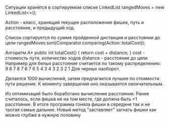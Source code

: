Ситуации хранятся в сортируемом списке
LinkedList<Action> rangedMoves = new LinkedList<>();

Action - класс, хранящий текущее расположение фишек, путь и расстояние, и предыдущий ход.

Список сортируется по сумме пройденной дистанции и расстоянии до цели
rangedMoves.sort(Comparator.comparing(Action::totalCost));

Алгоритм А*
public int totalCost() {
    return cost + distance;
}
cost - стоимость пути, количество ходов
distance - расстояние до цели
Например для белых расстояние считается по такому распределению:
9 8 7
8 7 6
7 6 5 4 3
    4 3 2
    3 2 1
Для черных наоборот.

Делается 1000 вычислений, затем предлагается лучшее по стоимости пути решение. К моменту завершения оно оказывается окончательным.

Из оптимизаций было боработано вычисление расстояния. Ранее считалось, если фишка не на том месте, где должна быть +1 расстояние. В итоге программа гоняла фишки в середине так и не трогая самые дальние.
Новый метод "заставляет" загнать фишки как можно глубже в нужную половину